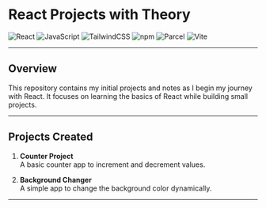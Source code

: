 # React Projects with Theory

![React](https://img.shields.io/badge/react-%2361DAFB.svg?style=for-the-badge&logo=react&logoColor=black)
![JavaScript](https://img.shields.io/badge/javascript-%23323330.svg?style=for-the-badge&logo=javascript&logoColor=%23F7DF1E)
![TailwindCSS](https://img.shields.io/badge/tailwindcss-%2338B2AC.svg?style=for-the-badge&logo=tailwind-css&logoColor=white)
![npm](https://img.shields.io/badge/npm-%23CB3837.svg?style=for-the-badge&logo=npm&logoColor=white)
![Parcel](https://img.shields.io/badge/parcel-%23BD9CFF.svg?style=for-the-badge&logo=parcel&logoColor=black)
![Vite](https://img.shields.io/badge/vite-%23646CFF.svg?style=for-the-badge&logo=vite&logoColor=white)

---

## Overview

This repository contains my initial projects and notes as I begin my journey with React. It focuses on learning the basics of React while building small projects.

---

## Projects Created

1. **Counter Project**  
   A basic counter app to increment and decrement values.

2. **Background Changer**  
   A simple app to change the background color dynamically.

---
